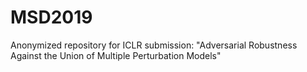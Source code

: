 # MSD2019
Anonymized repository for ICLR submission: "Adversarial Robustness Against the Union of Multiple Perturbation Models"
